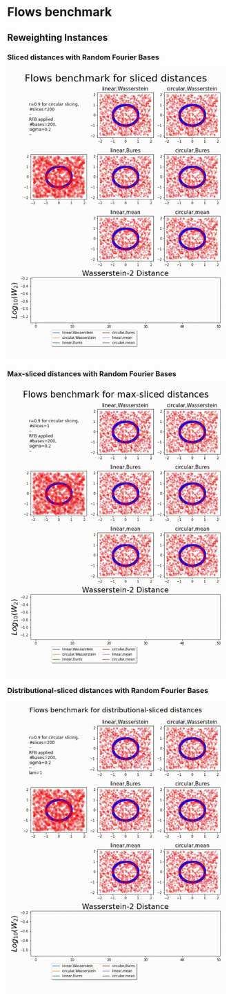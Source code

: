 # Flows benchmark
## Reweighting Instances
### Sliced distances with Random Fourier Bases
![Reweighting Demo](animations/animation_sliced_RFB-True.gif)

### Max-sliced distances with Random Fourier Bases
![Reweighting Demo](animations/animation_max-sliced_RFB-True.gif)

### Distributional-sliced distances with Random Fourier Bases
![Reweighting Demo](animations/animation_distributional-sliced_RFB-True.gif)

